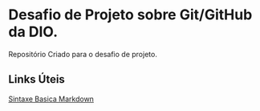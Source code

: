 # Desafio de Projeto sobre Git/GitHub da DIO.
Repositório Criado para o desafio de projeto.

## Links Úteis
[Sintaxe Basica Markdown](https://www.markdownguide.org/basic-syntax/)
